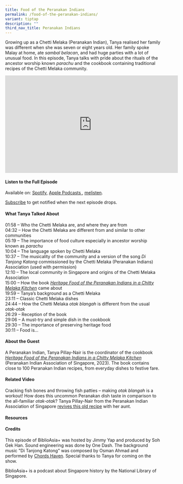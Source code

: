 ```yaml
---
title: Food of the Peranakan Indians
permalink: /food-of-the-peranakan-indians/
variant: tiptap
description: ""
third_nav_title: Peranakan Indians
---
```

<p>Growing up as a Chetti Melaka (Peranakan Indian),&nbsp;Tanya&nbsp;realised
her family was different when she was seven or eight years old. Her family
spoke Malay at home, ate&nbsp;<em>sambal belacan</em>, and had huge parties
with a lot of unusual food. In this episode,&nbsp;Tanya&nbsp;talks with
pride about the rituals of the ancestor worship known&nbsp;<em>parachu</em>&nbsp;and
the cookbook containing traditional recipes of the Chetti Melaka community.&nbsp;</p>
<div class="iframe-wrapper">
<iframe height="315" width="560" allowfullscreen="true" frameborder="0" src="https://www.youtube.com/embed/4BY2x6UM-Vw?si=-z-REucAUM29EeZg"></iframe>
</div>
<p></p>
<h4><strong>Listen to the Full Episode</strong></h4>
<p>Available on: <a href="https://open.spotify.com/show/66PYiIthr1KqQhJ82XH4DN" rel="noopener noreferrer nofollow" target="_blank"><u>Spotify</u></a>,
<a href="https://podcasts.apple.com/us/podcast/biblioasia/id1688142751" rel="noopener noreferrer nofollow" target="_blank"><u>Apple Podcasts </u>
</a>, <a href="https://www.melisten.sg/podcast/playlist/BiblioAsia+-2115156" rel="noopener noreferrer nofollow" target="_blank"><u>melisten</u></a>.</p>
<p><a href="https://open.spotify.com/show/66PYiIthr1KqQhJ82XH4DN" rel="noopener noreferrer nofollow" target="_blank"><u>Subscribe</u></a> to
get notified when the next episode drops.</p>
<p></p>
<h4><strong>What Tanya Talked About</strong></h4>
<p>01:58 – Who the Chetti Melaka are, and where they are from
<br>04:32 – How the Chetti Melaka are different from and similar to other
communities
<br>05:19 – The importance of food culture especially in ancestor worship
known as <em>parachu</em> 
<br>10:04 – The language spoken by Chetti Melaka
<br>10:37 – The musicality of the community and a version of the song <em>Di Tanjong Katong</em> commissioned
by the Chetti Melaka (Peranakan Indians) Association (used with permission)
<br>12:10 – The local community in Singapore and origins of the Chetti Melaka
Association
<br>15:00 – How the book <em><a href="https://eservice.nlb.gov.sg/redir/itemdetails?bid=300003913" rel="noopener noreferrer nofollow" target="_blank">Heritage Food of the Peranakan Indians in a Chitty Melaka Kitchen</a> </em>came
about
<br>19:59 – Tanya’s background as a Chetti Melaka
<br>23:11 – Classic Chetti Melaka dishes
<br>24:44 – How the Chetti Melaka <em>otak blangah</em> is different from the
usual <em>otak-otak</em> 
<br>26:29 – Reception of the book
<br>29:06 – A must-try and simple dish in the cookbook
<br>29:30 – The importance of preserving heritage food
<br>30:11 – Food is…</p>
<p></p>
<h4><strong>About the Guest</strong></h4>
<p>A Peranakan Indian, Tanya Pillay-Nair is the coordinator of the cookbook <em><a href="https://eservice.nlb.gov.sg/redir/itemdetails?bid=300003913" rel="noopener noreferrer nofollow" target="_blank">Heritage Food of the Peranakan Indians in a Chitty Melaka Kitchen</a> </em>(Peranakan
Indian Association of Singapore, 2023). The book contains close to 100
Peranakan Indian recipes, from everyday dishes to festive fare.</p>
<p></p>
<h4><strong>Related Video</strong></h4>
<p>Cracking fish bones and throwing fish patties – making <em>otak blangah</em> is
a workout! How does this uncommon Peranakan dish taste in comparison to
the all-familiar <em>otak-otak</em>? Tanya Pillay-Nair from the Peranakan
Indian Association of Singapore <a href="https://biblioasia.nlb.gov.sg/videos/otak-blangah/" rel="noopener noreferrer nofollow" target="_blank">revives this old recipe</a> with
her aunt.</p>
<p></p>
<h4><strong>Resources</strong></h4>
<p></p>
<p></p>
<h4><strong>Credits</strong></h4>
<p>This episode of BiblioAsia+ was hosted by Jimmy Yap and produced by Soh
Gek Han. Sound engineering was done by One Dash. The background music "Di
Tanjong Katong" was composed by Osman Ahmad and performed by&nbsp;<a href="https://www.youtube.com/watch?v=uA2v7ka5TAI" rel="noopener noreferrer nofollow" target="_blank">Chords Haven</a>.
Special thanks to Tanya for coming on the show.</p>
<p>BiblioAsia+ is a podcast about Singapore history by the National Library
of Singapore.</p>
<p></p>
<p></p>
<p></p>